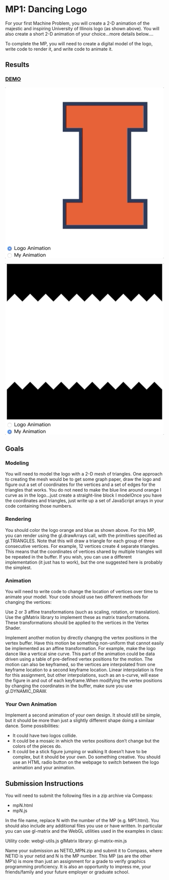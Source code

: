 # MP1: Dancing Logo

For your first Machine Problem, you will create a 2-D animation of the majestic and inspiring University of Illinois logo (as shown above). You will also create a short 2-D animation of your choice…more details below….

To complete the MP, you will need to create a digital model of the logo, write code to render it, and write code to animate it.

## Results

### [DEMO](mp1.html)

![Logo Animation](img/logoAnimation.gif)

![My Animation](img/myAnimation.gif)

## Goals

### Modeling

You will need to model the logo with a 2-D mesh of triangles. One approach to creating the mesh would be to get some graph paper, draw the logo and figure out a set of coordinates for the vertices and a set of edges for the triangles that works. You do not need to make the blue line around orange I curve as in the logo…just create a straight-line block I modelOnce you have the coordinates and triangles, just write up a set of JavaScript arrays in your code containing those numbers.

### Rendering

You should color the logo orange and blue as shown above. For this MP, you can render using the gl.drawArrays call, with the primitives specified as gl.TRIANGLES. Note that this will draw a triangle for each group of three consecutive vertices. For example, 12 vertices create 4 separate triangles. This means that the coordinates of vertices shared by multiple triangles will be repeated in the buffer. If you wish, you can use a different implementation (it just has to work), but the one suggested here is probably the simplest.

### Animation

You will need to write code to change the location of vertices over time to animate your model. Your code should use two different methods for changing the vertices:

Use 2 or 3 affine transformations (such as scaling, rotation, or translation). Use the glMatrix library to implement these as matrix transformations. These transformations should be applied to the vertices in the Vertex Shader.

Implement another motion by directly changng the vertex positions in the vertex buffer. Have this motion be something non-uniform that cannot easily be implemented as an affine transformation. For example, make the logo dance like a vertical sine curve. This part of the animation could be data driven using a table of pre-defined vertex positions for the motion. The motion can also be keyframed, so the vertices are interpolated from one keyframe location to a second keyframe location. Linear interpolation is fine for this assignment, but other interpolations, such as an s-curve, will ease the figure in and out of each keyframe.When modifying the vertex positions by changing the coordinates in the buffer, make sure you use gl.DYNAMIC_DRAW.

### Your Own Animation

Implement a second animation of your own design. It should still be simple, but it should be more than just a slightly different shape doing a similaar dance. Some possibilities:

- It could have two logos collide.
- It could be a mosaic in which the vertex positions don’t change but the colors of the pieces do.
- It could be a stick figure jumping or walking It doesn’t have to be complex, but it should be your own. Do something creative. You should use an HTML radio button on the webpage to switch between the logo animation and your animation.

## Submission Instructions

You will need to submit the following files in a zip archive via Compass:

- mpN.html
- mpN.js

In the file name, replace N with the number of the MP (e.g. MP1.html). You should also include any additional files you use or have written. In particular you can use gl-matrix and the WebGL utilities used in the examples in class:

Utility code: webgl-utils.js glMatrix library: gl-matrix-min.js

Name your submission as NETID_MPN.zip and submit it to Compass, where NETID is your netid and N is the MP number. This MP (as are the other MP’s) is more than just an assignment for a grade to verify graphics programming proficiency. It is also an opportunity to impress me, your friends/family and your future employer or graduate school.
